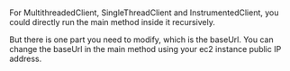 ###
For MultithreadedClient, SingleThreadClient and InstrumentedClient, you could directly
run the main method inside it recursively.

But there is one part you need to modify, which is the baseUrl.
You can change the baseUrl in the main method using your ec2 instance
public IP address.